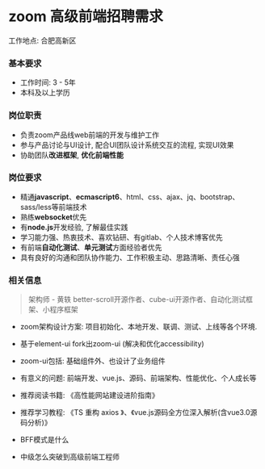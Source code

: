 # zoom 高级前端招聘需求

工作地点: 合肥高新区

### 基本要求

- 工作时间: 3 - 5年
- 本科及以上学历

### 岗位职责

- 负责zoom产品线web前端的开发与维护工作
- 参与产品讨论与UI设计, 配合UI团队设计系统交互的流程, 实现UI效果
- 协助团队**改进框架**, **优化前端性能**

### 岗位要求

- 精通**javascript**、**ecmascript6**、html、css、ajax、jq、bootstrap、sass/less等前端技术
- 熟练**websocket**优先
- 有**node.js**开发经验, 了解最佳实践
- 学习能力强、热衷技术、喜欢钻研、有gitlab、个人技术博客优先
- 有前端**自动化测试**、**单元测试**方面经验者优先
- 具有良好的沟通和团队协作能力、工作积极主动、思路清晰、责任心强

### 相关信息

> 架构师 - 黄轶 better-scroll开源作者、cube-ui开源作者、自动化测试框架、小程序框架

- zoom架构设计方案: 项目初始化、本地开发、联调、测试、上线等各个环境.

- 基于element-ui fork出zoom-ui (解决和优化accessibility)

- zoom-ui包括: 基础组件外、也设计了业务组件

- 有意义的问题: 前端开发、vue.js、源码、前端架构、性能优化、个人成长等

- 推荐阅读书籍: 《高性能网站建设进阶指南》

- 推荐学习教程: 《TS 重构 axios 》、《vue.js源码全方位深入解析(含vue3.0源码分析)》

- BFF模式是什么

- 中级怎么突破到高级前端工程师


